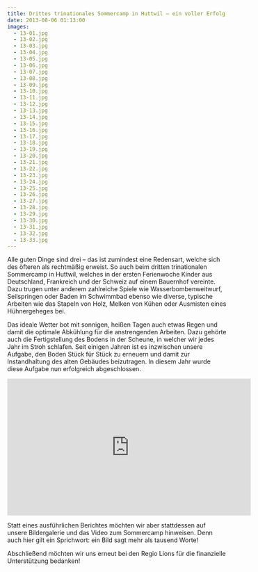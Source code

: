 ```yaml
---
title: Drittes trinationales Sommercamp in Huttwil – ein voller Erfolg
date: 2013-08-06 01:13:00
images:
  - 13-01.jpg
  - 13-02.jpg
  - 13-03.jpg
  - 13-04.jpg
  - 13-05.jpg
  - 13-06.jpg
  - 13-07.jpg
  - 13-08.jpg
  - 13-09.jpg
  - 13-10.jpg
  - 13-11.jpg
  - 13-12.jpg
  - 13-13.jpg
  - 13-14.jpg
  - 13-15.jpg
  - 13-16.jpg
  - 13-17.jpg
  - 13-18.jpg
  - 13-19.jpg
  - 13-20.jpg
  - 13-21.jpg
  - 13-22.jpg
  - 13-23.jpg
  - 13-24.jpg
  - 13-25.jpg
  - 13-26.jpg
  - 13-27.jpg
  - 13-28.jpg
  - 13-29.jpg
  - 13-30.jpg
  - 13-31.jpg
  - 13-32.jpg
  - 13-33.jpg
---
```


Alle guten Dinge sind drei – das ist zumindest eine Redensart, welche sich des öfteren als rechtmäßig erweist. So auch beim dritten trinationalen Sommercamp in Huttwil, welches in der ersten Ferienwoche Kinder aus Deutschland, Frankreich und der Schweiz auf einem Bauernhof vereinte. Dazu trugen unter anderem zahlreiche Spiele wie Wasserbombenweitwurf, Seilspringen oder Baden im Schwimmbad ebenso wie diverse, typische Arbeiten wie das Stapeln von Holz, Melken von Kühen oder Ausmisten eines Hühnergeheges bei.

Das ideale Wetter bot mit sonnigen, heißen Tagen auch etwas Regen und damit die optimale Abkühlung für die anstrengenden Arbeiten. Dazu gehörte auch die Fertigstellung des Bodens in der Scheune, in welcher wir jedes Jahr im Stroh schlafen. Seit einigen Jahren ist es inzwischen unsere Aufgabe, den Boden Stück für Stück zu erneuern und damit zur Instandhaltung des alten Gebäudes beizutragen. In diesem Jahr wurde diese Aufgabe nun erfolgreich abgeschlossen.

<iframe
  width="560"
  height="315"
  src="https://www.youtube.com/embed/nxjme3rSIsA"
  title="Video zum Sommercamp"
  frameborder="0"
  allow="accelerometer; autoplay; clipboard-write; encrypted-media; gyroscope; picture-in-picture"
  allowfullscreen
></iframe>

Statt eines ausführlichen Berichtes möchten wir aber stattdessen auf unsere Bildergalerie und das Video zum Sommercamp hinweisen. Denn auch hier gilt ein Sprichwort: ein Bild sagt mehr als tausend Worte!

Abschließend möchten wir uns erneut bei den Regio Lions für die finanzielle Unterstützung bedanken!
